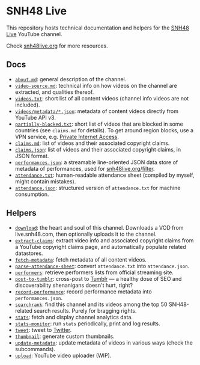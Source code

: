 # SNH48 Live

This repository hosts technical documentation and helpers for the [SNH48 Live](https://www.youtube.com/SNH48Live) YouTube channel.

Check [snh48live.org](https://snh48live.org) for more resources.

## Docs

- [`about.md`](about.md): general description of the channel.
- [`video-source.md`](video-source.md): technical info on how videos on the channel are extracted, and qualities thereof.
- [`videos.txt`](videos.txt): short list of all content videos (channel info videos are not included).
- [`videos/metadata/*.json`](videos/metadata): metadata of content videos directly from YouTube API v3.
- [`partially-blocked.txt`](partially-blocked.txt): short list of videos that are blocked in some countries (see `claims.md` for details). To get around region blocks, use a VPN service, e.g. [Private Internet Access](https://www.privateinternetaccess.com/).
- [`claims.md`](claims.md): list of videos and their associated copyright claims.
- [`claims.json`](claims.json): list of videos and their associated copyright claims, in JSON format.
- [`performances.json`](performances.json): a streamable line-oriented JSON data store of metadata of performances, used for [snh48live.org/filter](https://snh48live.org/filter/).
- [`attendance.txt`](data/attendance.txt): human-readable attendance sheet (compiled by myself, might contain mistakes).
- [`attendance.json`](data/attendance.json): structured version of `attendance.txt` for machine consumption.

## Helpers

- [`download`](bin/download): the heart and soul of this channel. Downloads a VOD from live.snh48.com, then optionally uploads it to the channel.
- [`extract-claims`](bin/extract-claims): extract video info and associated copyright claims from a YouTube copyright claims page, and automatically populate related datastores.
- [`fetch-metadata`](bin/fetch-metadata): fetch metadata of all content videos.
- [`parse-attendance-sheet`](bin/parse-attendance-sheet): convert `attendance.txt` into `attendance.json`.
- [`performers`](bin/performers): retrieve performers lists from official streaming site.
- [`post-to-tumblr`](bin/post-to-tumblr): cross-post to [Tumblr](https://snh48live.tumblr.com) — a healthy dose of SEO and discoverability shenanigans doesn't hurt, right?
- [`record-performance`](bin/record-performance): record performance metadata into `performances.json`.
- [`searchrank`](bin/searchrank): find this channel and its videos among the top 50 SNH48-related search results. Purely for bragging rights.
- [`stats`](bin/stats): fetch and display channel analytics data.
- [`stats-monitor`](bin/stats-monitor): run `stats` periodically, print and log results.
- [`tweet`](bin/tweet): tweet to [Twitter](https://twitter.com/snh48live).
- [`thumbnail`](bin/thumbnail): generate custom thumbnails.
- [`update-metadata`](bin/update-metadata): update metadata of videos in various ways (check the subcommands).
- [`upload`](bin/upload): YouTube video uploader (WIP).

